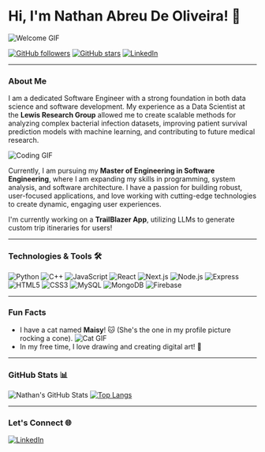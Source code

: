 # Hi, I'm Nathan Abreu De Oliveira! 👋

![Welcome GIF](https://media.giphy.com/media/26xBwdIuRJiAIqHwA/giphy.gif)

[![GitHub followers](https://img.shields.io/github/followers/nathan-oliveira?label=Follow&style=social)](https://github.com/nathan-oliveira) 
[![GitHub stars](https://img.shields.io/github/stars/nathan-oliveira?affiliations=OWNER%2CCOLLABORATOR&style=social)](https://github.com/nathan-oliveira) 
[![LinkedIn](https://img.shields.io/badge/LinkedIn-Nathan%20Oliveira-blue)](https://www.linkedin.com/in/nathan-oliveira-se)

---

### About Me
I am a dedicated Software Engineer with a strong foundation in both data science and software development. My experience as a Data Scientist at the **Lewis Research Group** allowed me to create scalable methods for analyzing complex bacterial infection datasets, improving patient survival prediction models with machine learning, and contributing to future medical research. 

![Coding GIF](https://media.giphy.com/media/3o7aCU5RsfGQg5dnxK/giphy.gif)

Currently, I am pursuing my **Master of Engineering in Software Engineering**, where I am expanding my skills in programming, system analysis, and software architecture. I have a passion for building robust, user-focused applications, and love working with cutting-edge technologies to create dynamic, engaging user experiences.

I'm currently working on a **TrailBlazer App**, utilizing LLMs to generate custom trip itineraries for users!

---

### Technologies & Tools 🛠️

![Python](https://img.shields.io/badge/Python-3776AB?style=for-the-badge&logo=python&logoColor=white)
![C++](https://img.shields.io/badge/C%2B%2B-00599C?style=for-the-badge&logo=c%2B%2B&logoColor=white)
![JavaScript](https://img.shields.io/badge/JavaScript-323330?style=for-the-badge&logo=javascript&logoColor=F7DF1E)
![React](https://img.shields.io/badge/React-20232A?style=for-the-badge&logo=react&logoColor=61DAFB)
![Next.js](https://img.shields.io/badge/Next.js-000000?style=for-the-badge&logo=next.js&logoColor=white)
![Node.js](https://img.shields.io/badge/Node.js-339933?style=for-the-badge&logo=nodedotjs&logoColor=white)
![Express](https://img.shields.io/badge/Express-000000?style=for-the-badge&logo=express&logoColor=white)
![HTML5](https://img.shields.io/badge/HTML5-E34F26?style=for-the-badge&logo=html5&logoColor=white)
![CSS3](https://img.shields.io/badge/CSS3-1572B6?style=for-the-badge&logo=css3&logoColor=white)
![MySQL](https://img.shields.io/badge/MySQL-4479A1?style=for-the-badge&logo=mysql&logoColor=white)
![MongoDB](https://img.shields.io/badge/MongoDB-4EA94B?style=for-the-badge&logo=mongodb&logoColor=white)
![Firebase](https://img.shields.io/badge/Firebase-FFCA28?style=for-the-badge&logo=firebase&logoColor=white)

---

### Fun Facts
- I have a cat named **Maisy**! 🐱 (She's the one in my profile picture rocking a cone).
![Cat GIF](https://media.giphy.com/media/JIX9t2j0ZTN9S/giphy.gif)
- In my free time, I love drawing and creating digital art! 🎨

---

### GitHub Stats 📊

![Nathan's GitHub Stats](https://github-readme-stats.vercel.app/api?username=nathan-oliveira&show_icons=true&theme=radical)
[![Top Langs](https://github-readme-stats.vercel.app/api/top-langs/?username=nathan-oliveira&layout=compact&theme=radical)](https://github.com/nathan-oliveira/github-readme-stats)

---

### Let's Connect 🌐
[![LinkedIn](https://img.shields.io/badge/LinkedIn-Nathan%20Oliveira-blue)](https://www.linkedin.com/in/nathan-oliveira-se)
